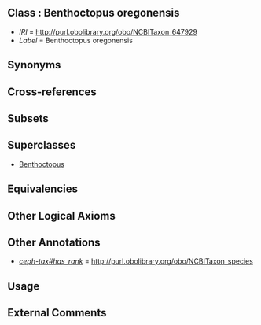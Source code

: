 
## Class : Benthoctopus oregonensis

 * *IRI* = http://purl.obolibrary.org/obo/NCBITaxon_647929
 * *Label* = Benthoctopus oregonensis

## Synonyms


## Cross-references


## Subsets


## Superclasses

 * [Benthoctopus](../../NCBITaxon/56/NCBITaxon_102656.md)

## Equivalencies


## Other Logical Axioms


## Other Annotations

 * *[ceph-tax#has_rank](../../ceph-tax#has/nk/ceph-tax#has_rank.md)* = http://purl.obolibrary.org/obo/NCBITaxon_species

## Usage


## External Comments

